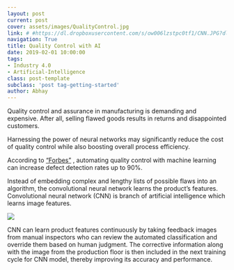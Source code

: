 ```yaml
---
layout: post
current: post
cover: assets/images/QualityControl.jpg
link: # #https://dl.dropboxusercontent.com/s/ow006lzstpc0tf1/CNN.JPG?dl=0
navigation: True
title: Quality Control with AI
date: 2019-02-01 10:00:00
tags:
- Industry 4.0
- Artificial-Intelligence
class: post-template
subclass: 'post tag-getting-started'
author: Abhay
---
```


Quality control and assurance in manufacturing is demanding and expensive. After all, selling flawed goods results in returns and disappointed customers.

Harnessing the power of neural networks may significantly reduce the cost of quality control while also boosting overall process efficiency.

According to [“Forbes”](https://www.forbes.com/sites/louiscolumbus/2018/03/11/10-ways-machine-learning-is-revolutionizing-manufacturing-in-2018/#3f93487723ac)
, automating quality control with machine learning can increase defect detection rates up to 90%.

Instead of embedding complex and lengthy lists of possible flaws into an algorithm, the convolutional neural network learns the product’s features. Convolutional neural network (CNN) is branch of artificial intelligence which learns image features.

![](https://dl.dropboxusercontent.com/s/ow006lzstpc0tf1/CNN.JPG?dl=0)

CNN can learn product features continuously by taking feedback images from manual inspectors who can review the automated classification and override them based on human judgment. The corrective information along with the image from the production floor is then included in the next training cycle for CNN model, thereby improving its accuracy and performance.

